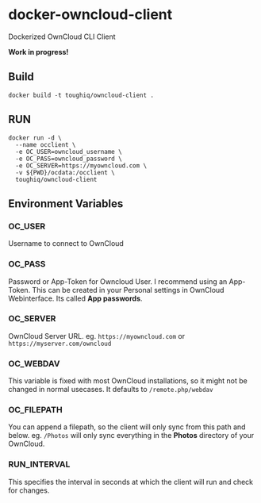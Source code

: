 # docker-owncloud-client
Dockerized OwnCloud CLI Client

__Work in progress!__

## Build
`docker build -t toughiq/owncloud-client .`

## RUN
```
docker run -d \
  --name occlient \
  -e OC_USER=owncloud_username \
  -e OC_PASS=owncloud_password \
  -e OC_SERVER=https://myowncloud.com \
  -v ${PWD}/ocdata:/occlient \
  toughiq/owncloud-client

```
## Environment Variables
### OC_USER
Username to connect to OwnCloud
### OC_PASS
Password or App-Token for Owncloud User. I recommend using an App-Token. This can be created in your Personal settings in OwnCloud Webinterface. Its called __App passwords__.
### OC_SERVER
OwnCloud Server URL. eg. `https://myowncloud.com` or `https://myserver.com/owncloud`
### OC_WEBDAV
This variable is fixed with most OwnCloud installations, so it might not be changed in normal usecases. It defaults to `/remote.php/webdav`
### OC_FILEPATH
You can append a filepath, so the client will only sync from this path and below. eg. `/Photos` will only sync everything in the __Photos__ directory of your OwnCloud.
### RUN_INTERVAL
This specifies the interval in seconds at which the client will run and check for changes.

